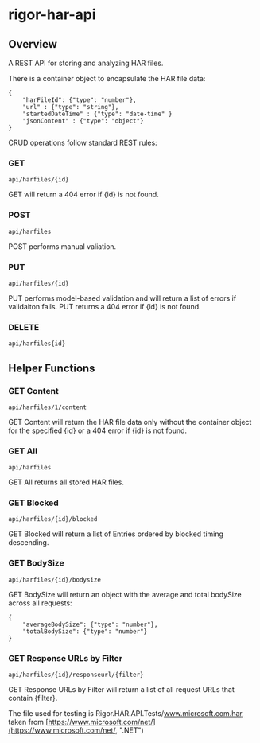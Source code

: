 # rigor-har-api

## Overview

A REST API for storing and analyzing HAR files.

There is a container object to encapsulate the HAR file data:

    {
        "harFileId": {"type": "number"},
        "url" : {"type": "string"},
        "startedDateTime" : {"type": "date-time" }
        "jsonContent" : {"type": "object"}
    }

CRUD operations follow standard REST rules:

### GET

    api/harfiles/{id}

GET will return a 404 error if {id} is not found.

### POST

    api/harfiles

POST performs manual valiation.

### PUT

    api/harfiles/{id}

PUT performs model-based validation and will return a list of errors if validaiton fails. PUT returns a 404 error if {id} is not found.

### DELETE

    api/harfiles{id}

## Helper Functions

### GET Content

    api/harfiles/1/content

GET Content will return the HAR file data only without the container object for the specified {id} or a 404 error if {id} is not found.

### GET All

    api/harfiles

GET All returns all stored HAR files.

### GET Blocked

    api/harfiles/{id}/blocked

GET Blocked will return a list of Entries ordered by blocked timing descending.

### GET BodySize

    api/harfiles/{id}/bodysize

GET BodySize will return an object with the average and total bodySize across all requests:

    {
        "averageBodySize": {"type": "number"},
        "totalBodySize": {"type": "number"}
    }

### GET Response URLs by Filter

    api/harfiles/{id}/responseurl/{filter}

GET Response URLs by Filter will return a list of all request URLs that contain {filter}.

The file used for testing is Rigor.HAR.API.Tests/www.microsoft.com.har, taken from [https://www.microsoft.com/net/](https://www.microsoft.com/net/, ".NET")